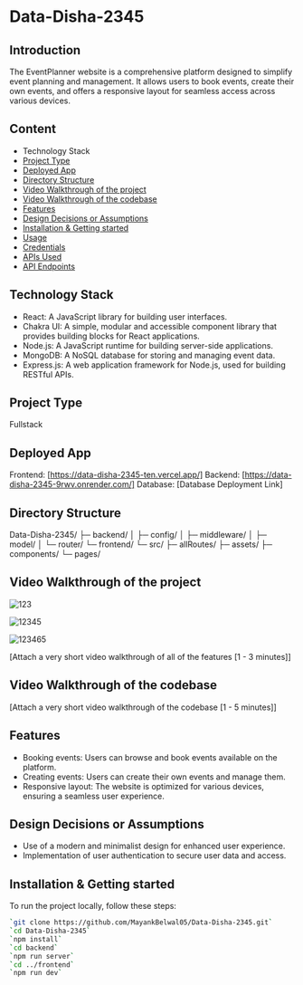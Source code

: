 
# Data-Disha-2345

## Introduction
The EventPlanner website is a comprehensive platform designed to simplify event planning and management. It allows users to book events, create their own events, and offers a responsive layout for seamless access across various devices.

## Content
- Technology Stack
- [Project Type](#project-type)
- [Deployed App](#deployed-app)
- [Directory Structure](#directory-structure)
- [Video Walkthrough of the project](#video-walkthrough-of-the-project)
- [Video Walkthrough of the codebase](#video-walkthrough-of-the-codebase)
- [Features](#features)
- [Design Decisions or Assumptions](#design-decisions-or-assumptions)
- [Installation & Getting started](#installation--getting-started)
- [Usage](#usage)
- [Credentials](#credentials)
- [APIs Used](#apis-used)
- [API Endpoints](#api-endpoints)

## Technology Stack
- React: A JavaScript library for building user interfaces.
- Chakra UI: A simple, modular and accessible component library that provides building blocks for React applications.
- Node.js: A JavaScript runtime for building server-side applications.
- MongoDB: A NoSQL database for storing and managing event data.
- Express.js: A web application framework for Node.js, used for building RESTful APIs.

## Project Type
Fullstack

## Deployed App
Frontend: [https://data-disha-2345-ten.vercel.app/]
Backend: [https://data-disha-2345-9rwv.onrender.com/]
Database: [Database Deployment Link]

## Directory Structure
Data-Disha-2345/
├─ backend/
│  ├─ config/
│  ├─ middleware/
│  ├─ model/
│  └─ router/
└─ frontend/
   └─ src/
      ├─ allRoutes/
      ├─ assets/
      ├─ components/
      └─ pages/

## Video Walkthrough of the project
![123](https://github.com/MayankBelwal05/Data-Disha-2345/assets/147751671/dbf1eee2-6aeb-4a2f-a802-f72ca294cc55)


![12345](https://github.com/MayankBelwal05/Data-Disha-2345/assets/147751671/0dbfe247-af56-4186-9624-72f176001c4e)

![123465](https://github.com/MayankBelwal05/Data-Disha-2345/assets/147751671/f22dddb6-6e9a-425f-b953-96ee0d1919a7)

[Attach a very short video walkthrough of all of the features [1 - 3 minutes]]

## Video Walkthrough of the codebase

[Attach a very short video walkthrough of the codebase [1 - 5 minutes]]

## Features
- Booking events: Users can browse and book events available on the platform.
- Creating events: Users can create their own events and manage them.
- Responsive layout: The website is optimized for various devices, ensuring a seamless user experience.

## Design Decisions or Assumptions
- Use of a modern and minimalist design for enhanced user experience.
- Implementation of user authentication to secure user data and access.

## Installation & Getting started
To run the project locally, follow these steps:

```bash
`git clone https://github.com/MayankBelwal05/Data-Disha-2345.git`
`cd Data-Disha-2345`
`npm install`
`cd backend`
`npm run server`
`cd ../frontend`
`npm run dev`
